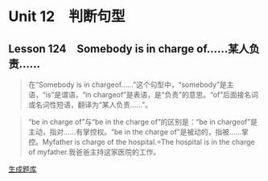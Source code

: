 ﻿ # Unit 12　判断句型
 ## Lesson 124　Somebody is in charge of……某人负责……
 
> 在“Somebody is in chargeof……”这个句型中，“somebody”是主语，“is”是谓语，“in chargeof”是表语，是“负责”的意思。“of”后面接名词或名词性短语，翻译为“某人负责……”。

> “be in charge of”与“be in the charge of”的区别是：“be in chargeof”是主动，指对……有掌控权。“be in the charge of”是被动的，指被……掌控。Myfather is charge of the hospital.=The hospital is in the charge of myfather.我爸爸主持这家医院的工作。


 [生成题库](./sentence/f124.json)